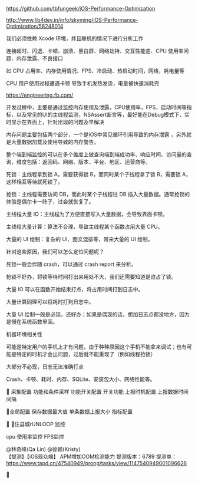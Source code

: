 
https://github.com/tbfungeek/iOS-Performance-Optimization



http://www.lib4dev.in/info/skyming/iOS-Performance-Optimization/58248014









我们必须依赖 Xcode 环境，并且联机的情况下进行分析工作

连接超时、闪退、卡顿、崩溃、黑白屏、网络劫持、交互性能差、CPU 使用率问题、内存泄露、不良接口

如 CPU 占用率、内存使用情况、FPS、冷启动、热启动时间，网络，耗电量等


CPU 用户使用过程遭遇卡顿    导致手机发热发烫，电量被快速消耗完


https://engineering.fb.com/


开发过程中，主要是通过监控内存使用及泄露，CPU使用率，FPS，启动时间等指标，以及常见的UI的主线程监测，NSAssert断言等，最好能在Debug模式下，实时显示在界面上，针对出现的问题及早解决


内存问题主要包括两个部分，一个是iOS中常见循环引用导致的内存泄露 ，另外就是大量数据加载及使用导致的内存警告。

整个端到端监控的可以在多个维度上做查询端到端成功率、响应时间、访问量的查询，维度包括：返回码、网络、版本、平台、地区、运营商等。


死锁：主线程拿到锁 A，需要获得锁 B，而同时某个子线程拿了锁 B，需要锁 A，这样相互等待就死锁了。

抢锁：主线程需要访问 DB，而此时某个子线程往 DB 插入大量数据。通常抢锁的体验是偶尔卡一阵子，过会就恢复了。

主线程大量 IO：主线程为了方便直接写入大量数据，会导致界面卡顿。

主线程大量计算：算法不合理，导致主线程某个函数占用大量 CPU。

大量的 UI 绘制：复杂的 UI、图文混排等，带来大量的 UI 绘制。

针对这些原因，我们可以怎么定位问题呢？

死锁一般会伴随 crash，可以通过 crash report 来分析。

抢锁不好办，将锁等待时间打出来用处不大，我们还需要知道是谁占了锁。

大量 IO 可以在函数开始结束打点，将占用时间打到日志中。

大量计算同理可以将耗时打到日志中。

大量 UI 绘制一般是必现，还好办；如果是偶现的话，想加日志点都没地方，因为是慢在系统函数里面。



机器环境相关性

可能是特定用户的手机上才有问题，由于种种原因这个手机不能拿来调试；也有可能是特定的时机才会出问题，过后就不能重现了（例如线程抢锁）

大部分不必现，日志无法准确打点

Crash、卡顿、耗时、内存、SQLite、安装包大小、网络性能等。


采集配置  功能和条件采样
功能开关配置  开关功能
上报时机配置  上报数据时间间隔

全局配置  保存数据最大值  单条数据上报大小 指标配置


住县城rUNLOOP 监控 

cpu 使用率监控
FPS监控

@林奇峰(Qa Lin)  @徐颖(Kristy)  
【提测】【iOS观众端】 APM增加OOM检测能力
提测版本：6789
提测单： https://www.tapd.cn/47540949/prong/tasks/view/1147540949001096626


